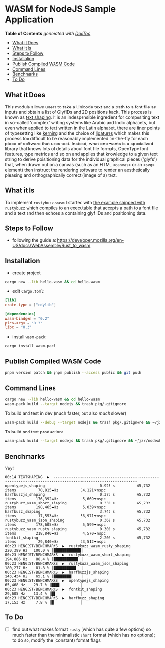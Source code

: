 

# WASM for NodeJS Sample Application

<!-- START doctoc generated TOC please keep comment here to allow auto update -->
<!-- DON'T EDIT THIS SECTION, INSTEAD RE-RUN doctoc TO UPDATE -->
**Table of Contents**  *generated with [DocToc](https://github.com/thlorenz/doctoc)*

- [What it Does](#what-it-does)
- [What it Is](#what-it-is)
- [Steps to Follow](#steps-to-follow)
- [Installation](#installation)
- [Publish Compiled WASM Code](#publish-compiled-wasm-code)
- [Command Lines](#command-lines)
- [Benchmarks](#benchmarks)
- [To Do](#to-do)

<!-- END doctoc generated TOC please keep comment here to allow auto update -->

## What it Does

This module allows users to take a Unicode text and a path to a font file as inputs and obtain a list of
GlyfIDs and 2D positions back. This process is known as [text
shaping](https://en.wikipedia.org/wiki/Complex_text_layout). It is an indespensible ingredient for
compositing text in so-called 'complex' writing systems like Arabic and Indic alphabets, but even when
applied to text written in the Latin alphabet, there are finer points of typesetting like
[kerning](https://en.wikipedia.org/wiki/Kerning) and the choice of
[ligatures](https://en.wikipedia.org/wiki/Orthographic_ligature) which makes this process too difficult to
be reasonably implemented on-the-fly for each piece of software that uses text. Instead, what one wants is a
specialized library that knows lots of details about font file formats, OpenType font features, type metrics
and so on and applies that knowledge to a given text string to derive poisitioning data for the individual
graphical pieces ('glyfs') that, when drawn out on a canvas (such as an HTML `<canvas>` or an `<svg>`
element) then instruct the rendering software to render an aesthetically pleasing and orthographically
correct (image of a) text.


## What it Is

To implement `rustybuzz-wasm` I started with [the example shipped with
`rustybuzz`](https://github.com/RazrFalcon/rustybuzz/blob/master/examples/shape.rs) which compiles to an
executable that accepts a path to a font file and a text and then echoes a containing glyf IDs and
positioning data.

## Steps to Follow

* following the guide at https://developer.mozilla.org/en-US/docs/WebAssembly/Rust_to_wasm

## Installation

* create project

```sh
cargo new --lib hello-wasm && cd hello-wasm
```

* edit `Cargo.toml`:

```toml
[lib]
crate-type = ["cdylib"]

[dependencies]
wasm-bindgen = "0.2"
pico-args = "0.3"
libc = "0.2"
```

* install `wasm-pack`:

```sh
cargo install wasm-pack
```

## Publish Compiled WASM Code

```sh
pnpm version patch && pnpm publish --access public && git push
```

## Command Lines

```sh
cargo new --lib hello-wasm && cd hello-wasm
wasm-pack build --target nodejs && trash pkg/.gitignore
```

To build and test in dev (much faster, but also *much* slower)

```sh
wasm-pack build --debug --target nodejs && trash pkg/.gitignore && ~/jzr/nodexh/bin/nodexh ~/temp/hello-wasm/demo-nodejs-using-wasm/lib/main.js
```

To build and test production:

```sh
wasm-pack build --target nodejs && trash pkg/.gitignore && ~/jzr/nodexh/bin/nodexh ~/temp/hello-wasm/demo-nodejs-using-wasm/lib/main.js
```

## Benchmarks

Yay!

```
00:14 TEXTSHAPING  ▶  ------------------------------------------------------------------------------------------------------------
opentypejs_shaping                         0.928 s          65,732 items          70,815⏶Hz          14,121⏷nspc
harfbuzzjs_shaping                         0.373 s          65,732 items         176,392⏶Hz           5,669⏷nspc
rustybuzz_wasm_short_shaping               0.331 s          65,732 items         198,465⏶Hz           5,039⏷nspc
harfbuzz_shaping                           3.745 s          65,732 items          17,553⏶Hz          56,971⏷nspc
rustybuzz_wasm_json_shaping                0.368 s          65,732 items         178,605⏶Hz           5,599⏷nspc
rustybuzz_wasm_rusty_shaping               0.300 s          65,732 items         218,840⏶Hz           4,570⏷nspc
fontkit_shaping                            2.203 s          65,732 items          29,840⏶Hz          33,512⏷nspc
00:23 HENGIST/BENCHMARKS  ▶  rustybuzz_wasm_rusty_shaping                     220,399 Hz   100.0 % │████████████▌│
00:23 HENGIST/BENCHMARKS  ▶  rustybuzz_wasm_short_shaping                     194,886 Hz    88.4 % │███████████  │
00:23 HENGIST/BENCHMARKS  ▶  rustybuzz_wasm_json_shaping                      180,277 Hz    81.8 % │██████████▎  │
00:23 HENGIST/BENCHMARKS  ▶  harfbuzzjs_shaping                               143,434 Hz    65.1 % │████████▏    │
00:23 HENGIST/BENCHMARKS  ▶  opentypejs_shaping                                65,468 Hz    29.7 % │███▊         │
00:23 HENGIST/BENCHMARKS  ▶  fontkit_shaping                                   29,605 Hz    13.4 % │█▋           │
00:23 HENGIST/BENCHMARKS  ▶  harfbuzz_shaping                                  17,153 Hz     7.8 % │█            │
```

## To Do

* [ ] find out what makes format `rusty` (which has quite a few options) so much faster than the
  minimalistic `short` format (which has no options); to do so, modify the (constant) format flags



